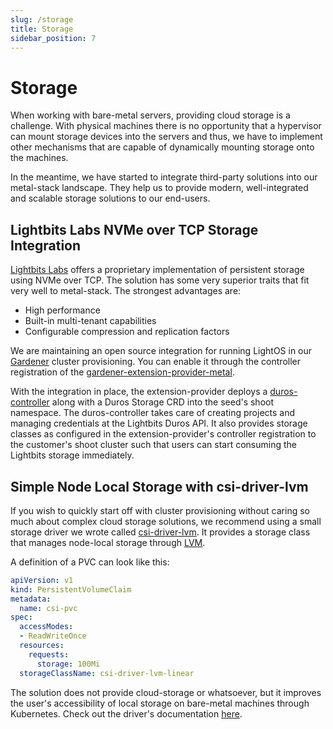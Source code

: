```yaml
---
slug: /storage
title: Storage
sidebar_position: 7
---
```


# Storage

When working with bare-metal servers, providing cloud storage is a challenge. With physical machines there is no opportunity that a hypervisor can mount storage devices into the servers and thus, we have to implement other mechanisms that are capable of dynamically mounting storage onto the machines.

In the meantime, we have started to integrate third-party solutions into our metal-stack landscape. They help us to provide modern, well-integrated and scalable storage solutions to our end-users.

## Lightbits Labs NVMe over TCP Storage Integration

[Lightbits Labs](https://www.lightbitslabs.com/nvme-over-tcp/) offers a proprietary implementation of persistent storage using NVMe over TCP. The solution has some very superior traits that fit very well to metal-stack. The strongest advantages are:

- High performance
- Built-in multi-tenant capabilities
- Configurable compression and replication factors

We are maintaining an open source integration for running LightOS in our [Gardener](./01-gardener.md) cluster provisioning. You can enable it through the controller registration of the [gardener-extension-provider-metal](https://github.com/metal-stack/gardener-extension-provider-metal).

With the integration in place, the extension-provider deploys a [duros-controller](https://github.com/metal-stack/duros-controller) along with a Duros Storage CRD into the seed's shoot namespace. The duros-controller takes care of creating projects and managing credentials at the Lightbits Duros API. It also provides storage classes as configured in the extension-provider's controller registration to the customer's shoot cluster such that users can start consuming the Lightbits storage immediately.

## Simple Node Local Storage with csi-driver-lvm

If you wish to quickly start off with cluster provisioning without caring so much about complex cloud storage solutions, we recommend using a small storage driver we wrote called [csi-driver-lvm](https://github.com/metal-stack/csi-driver-lvm). It provides a storage class that manages node-local storage through [LVM](<https://en.wikipedia.org/wiki/Logical_Volume_Manager_(Linux)>).

A definition of a PVC can look like this:

```yaml
apiVersion: v1
kind: PersistentVolumeClaim
metadata:
  name: csi-pvc
spec:
  accessModes:
  - ReadWriteOnce
  resources:
    requests:
      storage: 100Mi
  storageClassName: csi-driver-lvm-linear
```

The solution does not provide cloud-storage or whatsoever, but it improves the user's accessibility of local storage on bare-metal machines through Kubernetes. Check out the driver's documentation [here](../../08-References/Storage/csi-driver-lvm/csi-driver-lvm.md).
